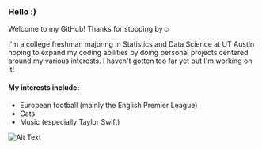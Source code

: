 ### Hello :)

Welcome to my GitHub! Thanks for stopping by☺️

I'm a college freshman majoring in Statistics and Data Science at UT Austin hoping to expand my coding abilities by doing personal projects centered around my various interests. I haven't gotten too far yet but I'm working on it!

#### My interests include: 
- European football (mainly the English Premier League)
- Cats
- Music (especially Taylor Swift)

![Alt Text](https://media.giphy.com/media/khFLsniJPR4hT7RicK/giphy.gif)



